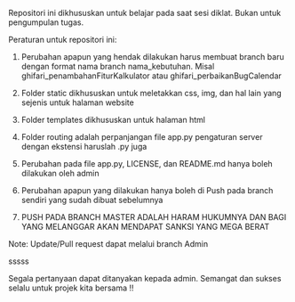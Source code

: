 Repositori ini dikhususkan untuk belajar pada saat sesi diklat. Bukan untuk pengumpulan tugas.

Peraturan untuk repositori ini:
1. Perubahan apapun yang hendak dilakukan harus membuat branch baru dengan format nama branch nama_kebutuhan. Misal ghifari_penambahanFiturKalkulator atau ghifari_perbaikanBugCalendar
2. Folder static dikhususkan untuk meletakkan css, img, dan hal lain yang sejenis untuk halaman website
3. Folder templates dikhususkan untuk halaman html
4. Folder routing adalah perpanjangan file app.py pengaturan server dengan ekstensi haruslah .py juga
5. Perubahan pada file app.py, LICENSE, dan README.md hanya boleh dilakukan oleh admin
6. Perubahan apapun yang dilakukan hanya boleh di Push pada branch sendiri yang sudah dibuat sebelumnya

7. PUSH PADA BRANCH MASTER ADALAH HARAM HUKUMNYA DAN BAGI YANG MELANGGAR AKAN MENDAPAT SANKSI YANG MEGA BERAT

Note:
Update/Pull request dapat melalui branch Admin

sssss

Segala pertanyaan dapat ditanyakan kepada admin. Semangat dan sukses selalu untuk projek kita bersama !!